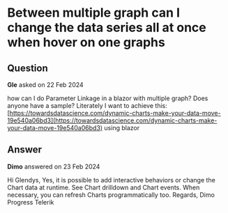 # Between multiple graph can I change the data series all at once when hover on one graphs

## Question

**Gle** asked on 22 Feb 2024

how can I do Parameter Linkage in a blazor with multiple graph? Does anyone have a sample? Literately I want to achieve this: [https://towardsdatascience.com/dynamic-charts-make-your-data-move-19e540a06bd3](https://towardsdatascience.com/dynamic-charts-make-your-data-move-19e540a06bd3) using blazor

## Answer

**Dimo** answered on 23 Feb 2024

Hi Glendys, Yes, it is possible to add interactive behaviors or change the Chart data at runtime. See Chart drilldown and Chart events. When necessary, you can refresh Charts programmatically too. Regards, Dimo Progress Telerik
